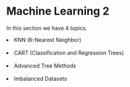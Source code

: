 # Machine Learning 2
In this section we have 4 topics.
<li> KNN (K-Nearest Neighbor) </li><br/>
<li> CART (Classification and Regression Trees) </li><br/>
<li> Advanced Tree Methods </li><br/>
<li> Imbalanced Datasets </li><br/>
